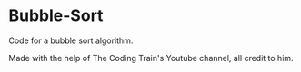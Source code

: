 # Bubble-Sort
Code for a bubble sort algorithm.

Made with the help of The Coding Train's Youtube channel, all credit to him.
